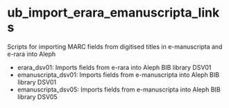 # ub_import_erara_emanuscripta_links

Scripts for importing MARC fields from digitised titles in e-manuscripta and e-rara into Aleph

- erara_dsv01: Imports fields from e-rara into Aleph BIB library DSV01
- emanuscripta_dsv01: Imports fields from e-manuscripta into Aleph BIB library DSV01
- emanuscripta_dsv05: Imports fields from e-manuscripta into Aleph BIB library DSV05

